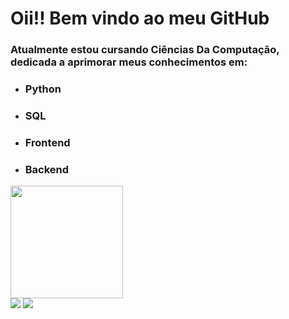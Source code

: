 # Oii!! Bem vindo ao meu GitHub 

### Atualmente estou cursando Ciências Da Computação, dedicada a aprimorar meus conhecimentos em:
- ### Python
- ### SQL
- ### Frontend
- ### Backend

<div>
  <img height="180em" src="https://github-readme-stats.vercel.app/api/top-langs/?username=LaisGlima&layout=compact&langs_count=16&theme=radical"/>
</div>

<div>
  <a href="mailto:laislima049@gmail.com"><img src="https://img.shields.io/badge/Gmail-D14836?style=for-the-badge&logo=gmail&logoColor=white" target="_blank"></a>
  <a href="https://www.linkedin.com/in/la%C3%ADs-guimar%C3%A3es-lima-8aa21b232"><img src="https://img.shields.io/badge/LinkedIn-0077B5?style=for-the-badge&logo=linkedin&logoColor=white"target="_blank"></a>
</div>  
